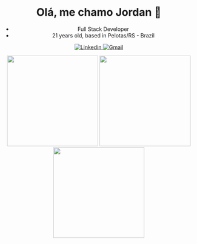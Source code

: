 <h1 align="center">Olá, me chamo Jordan 👋</h1>

<div align="center">
   <ul>
      <li>Full Stack Developer</li>
      <li>21 years old, based in Pelotas/RS - Brazil</li>
   </ul>
</div>

<p align="center">
   <a target="_blank" rel="noopener noreferrer" href="https://www.linkedin.com/in/jordancampos20/">
    <img alt="Linkedin" src="https://img.shields.io/badge/LinkedIn-0077B5?style=for-the-badge&logo=linkedin&logoColor=white" />
  </a>
  <a target="_blank" rel="noopener noreferrer" href="mailto:jordancamposprogramador@gmail.com">
    <img alt="Gmail" src="https://img.shields.io/badge/Mail-D14836?style=for-the-badge&logo=gmail&logoColor=white" />
  </a>
</p>


<div align="center">
  <img height="240em" src="https://github-readme-stats.jordanc20.com.br/api?username=jordancampos20&locale=pt-BR&show_icons=true&icon_color=ffffff&border_color=ffffff&text_color=ffffff&bg_color=22272e&theme=dark&hide_title=true&include_all_commits=true&count_private=true&hide_border=false"/>
  <img height="240em" src="https://github-readme-stats.jordanc20.com.br/api/top-langs/?username=JordanCampos20&layout=compact&text_color=ffffff&border_color=ffffff&bg_color=22272e&theme=dark&title_color=ffffff&hide_title=false&include_all_commits=true&count_private=true&hide_border=false&hide=roff&&langs_count=8" />
  <img height="240em" src="https://github-readme-stats.jordanc20.com.br/api/wakatime?username=JordanCampos20&show_icons=true&icon_color=2BBAC5&text_color=ffffff&border_color=ffffff&bg_color=22272e&theme=dark&title_color=ffffff&hide_title=false&include_all_commits=false&count_private=true&hide_border=false&layout=compact&langs_count=14"/>
</div>
